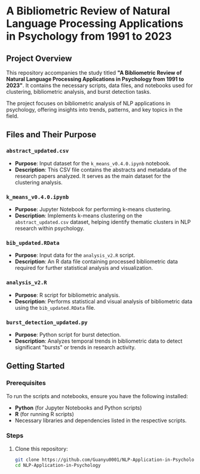 # A Bibliometric Review of Natural Language Processing Applications in Psychology from 1991 to 2023

## Project Overview
This repository accompanies the study titled **"A Bibliometric Review of Natural Language Processing Applications in Psychology from 1991 to 2023"**. It contains the necessary scripts, data files, and notebooks used for clustering, bibliometric analysis, and burst detection tasks.

The project focuses on bibliometric analysis of NLP applications in psychology, offering insights into trends, patterns, and key topics in the field.

## Files and Their Purpose

### `abstract_updated.csv`
- **Purpose**: Input dataset for the `k_means_v0.4.0.ipynb` notebook.
- **Description**: This CSV file contains the abstracts and metadata of the research papers analyzed. It serves as the main dataset for the clustering analysis.

### `k_means_v0.4.0.ipynb`
- **Purpose**: Jupyter Notebook for performing k-means clustering.
- **Description**: Implements k-means clustering on the `abstract_updated.csv` dataset, helping identify thematic clusters in NLP research within psychology.

### `bib_updated.RData`
- **Purpose**: Input data for the `analysis_v2.R` script.
- **Description**: An R data file containing processed bibliometric data required for further statistical analysis and visualization.

### `analysis_v2.R`
- **Purpose**: R script for bibliometric analysis.
- **Description**: Performs statistical and visual analysis of bibliometric data using the `bib_updated.RData` file.

### `burst_detection_updated.py`
- **Purpose**: Python script for burst detection.
- **Description**: Analyzes temporal trends in bibliometric data to detect significant "bursts" or trends in research activity.

## Getting Started

### Prerequisites
To run the scripts and notebooks, ensure you have the following installed:
- **Python** (for Jupyter Notebooks and Python scripts)
- **R** (for running R scripts)
- Necessary libraries and dependencies listed in the respective scripts.

### Steps
1. Clone this repository:
   ```bash
   git clone https://github.com/Guanyu0001/NLP-Application-in-Psychology.git
   cd NLP-Application-in-Psychology


